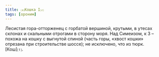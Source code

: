 ```yaml
---
title: ⒜Кошка I⒵
tags: [ороним]
---
```


Лесистая гора-отторженец с горбатой вершиной, крутыми, в утесах склонах и
скальными отрогами в сторону моря. Над Симеизом, к З – похожа на кошку с
выгнутой спиной (часть горы, «хвост кошки» отрезана при строительстве шоссе); не
исключено, что из тюрк. [Кош]⒯.
